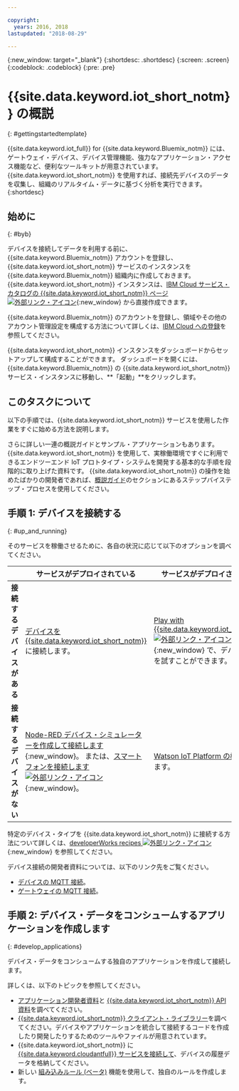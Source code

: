 ```yaml
---

copyright:
  years: 2016, 2018
lastupdated: "2018-08-29"

---
```


{:new_window: target="_blank"}
{:shortdesc: .shortdesc}
{:screen: .screen}
{:codeblock: .codeblock}
{:pre: .pre}

# {{site.data.keyword.iot_short_notm}} の概説
{: #gettingstartedtemplate}

{{site.data.keyword.iot_full}} for {{site.data.keyword.Bluemix_notm}} には、ゲートウェイ・デバイス、デバイス管理機能、強力なアプリケーション・アクセス機能など、便利なツールキットが用意されています。 {{site.data.keyword.iot_short_notm}} を使用すれば、接続先デバイスのデータを収集し、組織のリアルタイム・データに基づく分析を実行できます。
{:shortdesc}

## 始めに
{: #byb}

デバイスを接続してデータを利用する前に、{{site.data.keyword.Bluemix_notm}} アカウントを登録し、{{site.data.keyword.iot_short_notm}} サービスのインスタンスを {{site.data.keyword.Bluemix_notm}} 組織内に作成しておきます。 {{site.data.keyword.iot_short_notm}} インスタンスは、[IBM Cloud サービス・カタログの {{site.data.keyword.iot_short_notm}} ページ ![外部リンク・アイコン](../../icons/launch-glyph.svg "外部リンク・アイコン")](https://console.{DomainName}/catalog/services/internet-of-things-platform/){:new_window} から直接作成できます。  

{{site.data.keyword.Bluemix_notm}} のアカウントを登録し、領域やその他のアカウント管理設定を構成する方法について詳しくは、[IBM Cloud への登録](https://console.bluemix.net/docs/account/adminpublic.html#signing-up-for-ibm-cloud)を参照してください。


{{site.data.keyword.iot_short_notm}} インスタンスをダッシュボードからセットアップして構成することができます。 ダッシュボードを開くには、{{site.data.keyword.Bluemix_notm}} の {{site.data.keyword.iot_short_notm}} サービス・インスタンスに移動し、**「起動」**をクリックします。

## このタスクについて

以下の手順では、{{site.data.keyword.iot_short_notm}} サービスを使用した作業をすぐに始める方法を説明します。

さらに詳しい一連の概説ガイドとサンプル・アプリケーションもあります。{{site.data.keyword.iot_short_notm}} を使用して、実稼働環境ですぐに利用できるエンドツーエンド IoT プロトタイプ・システムを開発する基本的な手順を段階的に取り上げた資料です。 {{site.data.keyword.iot_short_notm}} の操作を始めたばかりの開発者であれば、[概説ガイド](https://console.bluemix.net/docs/services/IoT/getting_started/getting-started-iot-overview.html#getting-started)のセクションにあるステップバイステップ・プロセスを使用してください。

## 手順 1: デバイスを接続する
{: #up_and_running}

そのサービスを稼働させるために、各自の状況に応じて以下のオプションを調べてください。

|  |   サービスがデプロイされている | サービスがデプロイされていない
 | -------------| ------------- | -------------
  |**接続するデバイスがある** | [デバイスを {{site.data.keyword.iot_short_notm}}](iotplatform_task.html#iotplatform_task) に接続します。| [Play with {{site.data.keyword.iot_short_notm}} ![外部リンク・アイコン](../../icons/launch-glyph.svg "外部リンク・アイコン")](http://discover-iot.eu-gb.mybluemix.net/?cm_mc_uid=44491599487314618721024&cm_mc_sid_50200000=1462798151#/play){:new_window} で、デバイスの接続を試すことができます。
  |**接続するデバイスがない** | [Node-RED デバイス・シミュレーターを作成して接続します](nodereddevice_sample.html){:new_window}。 または、[スマートフォンを接続します ![外部リンク・アイコン](../../icons/launch-glyph.svg "外部リンク・アイコン")](http://discover-iot.eu-gb.mybluemix.net/?cm_mc_uid=44491599487314618721024&cm_mc_sid_50200000=1462798151#/play/device/smartphone){:new_window}。 | [Watson IoT Platform の概説](https://console.bluemix.net/docs/starters/IoT-starter/iot500.html)から始めます。
  
特定のデバイス・タイプを {{site.data.keyword.iot_short_notm}} に接続する方法について詳しくは、[developerWorks recipes ![外部リンク・アイコン](../../icons/launch-glyph.svg "外部リンク・アイコン")](https://developer.ibm.com/recipes/tutorials/category/internet-of-things-iot/){:new_window} を参照してください。  

デバイス接続の開発者資料については、以下のリンク先をご覧ください。
- [デバイスの MQTT 接続](devices/mqtt.html)。
- [ゲートウェイの MQTT 接続](gateways/mqtt.html)。

<!--
## Step 2: Analyze your device data
{: #analyzing_data}
Start exploring the real-time data that the devices are sending to {{site.data.keyword.iot_short_notm}}.
{{site.data.keyword.iot_short_notm}} includes the following analytics tools:  
- [Boards and cards](data_visualization.html) to visualize your real-time device data.
- [Rules and actions](analytics.html) that are triggered by real-time device data.
For a quick getting started example, see the [Using Rules and Actions with IBM Watson IoT Platform Cloud Analytics ![External link icon](../../icons/launch-glyph.svg "External link icon")](https://developer.ibm.com/recipes/tutorials/using-rules-and-actions-with-ibm-watson-iot-platform-cloud-analytics/){:new_window} developerWorks recipe.
-->

## 手順 2: デバイス・データをコンシュームするアプリケーションを作成します
{: #develop_applications}

デバイス・データをコンシュームする独自のアプリケーションを作成して接続します。

詳しくは、以下のトピックを参照してください。   
- [アプリケーション開発者資料](applications/api.html)と [{{site.data.keyword.iot_short_notm}} API 資料](reference/api.html)を調べてください。
- [{{site.data.keyword.iot_short_notm}} クライアント・ライブラリー](iot_platform_client_lib.html)を調べてください。デバイスやアプリケーションを統合して接続するコードを作成したり開発したりするためのツールやファイルが用意されています。
- {{site.data.keyword.iot_short_notm}} に [{{site.data.keyword.cloudantfull}} サービスを接続して](cloudant_connector.html)、デバイスの履歴データを格納してください。
- 新しい [組み込みルール (ベータ)](information_management/im_rules.html) 機能を使用して、独自のルールを作成します。
